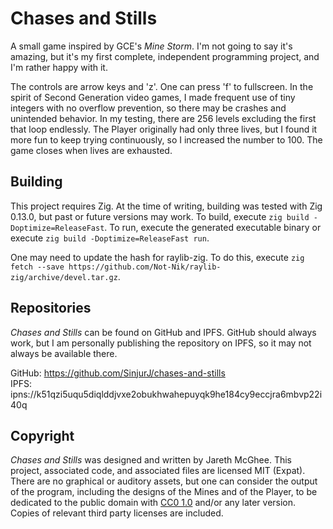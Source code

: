 # Chases and Stills

A small game inspired by GCE's *Mine Storm*. I'm not going to say it's amazing, but it's my first complete, independent programming project, and I'm rather happy with it.

The controls are arrow keys and 'z'. One can press 'f' to fullscreen. In the spirit of Second Generation video games, I made frequent use of tiny integers with no overflow prevention, so there may be crashes and unintended behavior. In my testing, there are 256 levels excluding the first that loop endlessly. The Player originally had only three lives, but I found it more fun to keep trying continuously, so I increased the number to 100. The game closes when lives are exhausted.

## Building

This project requires Zig. At the time of writing, building was tested with Zig 0.13.0, but past or future versions may work. To build, execute `zig build -Doptimize=ReleaseFast`. To run, execute the generated executable binary or execute `zig build -Doptimize=ReleaseFast run`.

One may need to update the hash for raylib-zig. To do this, execute `zig fetch --save https://github.com/Not-Nik/raylib-zig/archive/devel.tar.gz`.

## Repositories

*Chases and Stills* can be found on GitHub and IPFS. GitHub should always work, but I am personally publishing the repository on IPFS, so it may not always be available there.

GitHub: https://github.com/SinjurJ/chases-and-stills  
IPFS: ipns://k51qzi5uqu5diqlddjvxe2obukhwahepuyqk9he184cy9eccjra6mbvp22i40q

## Copyright

*Chases and Stills* was designed and written by Jareth McGhee. This project, associated code, and associated files are licensed MIT (Expat). There are no graphical or auditory assets, but one can consider the output of the program, including the designs of the Mines and of the Player, to be dedicated to the public domain with [CC0 1.0](https://creativecommons.org/publicdomain/zero/1.0/) and/or any later version. Copies of relevant third party licenses are included.
